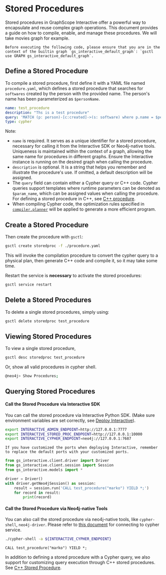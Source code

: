 # Stored Procedures

Stored procedures in GraphScope Interactive offer a powerful way to encapsulate and reuse complex graph operations. This document provides a guide on how to compile, enable, and manage these procedures. We will take movies graph for example.

```{note}
Before executing the following code, please ensure that you are in the context of the builtin graph `gs_interactive_default_graph`: `gsctl use GRAPH gs_interactive_default_graph`. 
```

## Define a Stored Procedure

To compile a stored procedure, first define it with a YAML file named `procedure.yaml`, which defines a stored procedure that searches for `softwares` created by the person with the provided name. The person's name has been parameterized as `$personName`.


```yaml
name: test_procedure
description: "Ths is a test procedure"
query: 'MATCH (p: person)-[c:created]->(s: software) where p.name = $personName RETURN s.id as softwareId, s.name as softwareName;'
type: cypher
```

Note:
- `name` is required. It serves as a unique identifier for a stored procedure, necessary for calling it from the Interactive SDK or Neo4j-native tools. Uniqueness is maintained within the context of a graph, allowing the same name for procedures in different graphs. Ensure the Interactive instance is running on the desired graph when calling the procedure.
- `description` is optional. It is a string that helps you remember and illustrate the procedure's use. If omitted, a default description will be assigned.
- The `query` field can contain either a Cypher query or C++ code. Cypher queries support templates where runtime parameters can be denoted as `$param_name`, which can be assigned values when calling the procedure. For defining a stored procedure in C++, see [C++ procedure](./development/stored_procedure/cpp_procedure.md).
- When compiling Cypher code, the optimization rules specified in [`compiler.planner`](./configuration) will be applied to generate a more efficient program.


## Create a Stored Procedure

Then create the procedure with `gsctl`:

```bash
gsctl create storedproc -f ./procedure.yaml
```

This will invoke the compilation procedure to convert the cypher query to a physical plan, then generate C++ code and compile it, so it may take some time.


Restart the service is **necessary** to activate the stored procedures:

```bash
gsctl service restart
```

## Delete a Stored Procedures

To delete a single stored procedures, simply using:

```bash
gsctl delete storedproc test_procedure
```

## Viewing Stored Procedures

To view a single stored procedure, 

```bash
gsctl desc storedproc test_procedure
```

Or, show all valid procedures in cypher shell.
```bash
@neo4j> Show Procedures;
```

## Querying Stored Procedures 

#### Call the Stored Procedure via Interactive SDK

You can call the stored procedure via Interactive Python SDK. (Make sure environment variables are set correctly, see [Deploy Interactive](./installation.md#install-and-deploy-interactive)).

```bash
export INTERACTIVE_ADMIN_ENDPOINT=http://127.0.0.1:7777
export INTERACTIVE_STORED_PROC_ENDPOINT=http://127.0.0.1:10000
export INTERACTIVE_CYPHER_ENDPOINT=neo4j://127.0.0.1:7687
```

```{note}
If you have customized the ports when deploying Interactive, remember to replace the default ports with your customized ports.
```

```python
from gs_interactive.client.driver import Driver
from gs_interactive.client.session import Session
from gs_interactive.models import *

driver = Driver()
with driver.getNeo4jSession() as session:
    result = session.run('CALL test_procedure("marko") YIELD *;')
    for record in result:
        print(record)
```

#### Call the Stored Procedure via Neo4j-native Tools

You can also call the stored procedure via neo4j-native tools, like `cypher-shell`, `neo4j-driver`. Please refer to [this document](../../interactive_engine/neo4j/cypher_sdk) for connecting to cypher service.


```bash
./cypher-shell -a ${INTERACTIVE_CYPHER_ENDPOINT}
```

```cypher
CALL test_procedure("marko") YIELD *;
```



In addition to defining a stored procedure with a Cypher query, we also support for customizing query execution through C++ stored procedures. See [C++ Stored Procedure](./development/stored_procedure/cpp_procedure.md).
